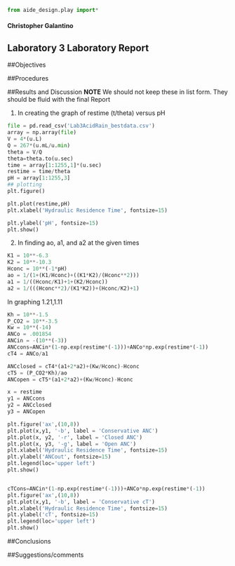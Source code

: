 ```python
from aide_design.play import*
```
#### Christopher Galantino
## Laboratory 3 Laboratory Report

##Objectives

##Procedures

##Results and Discussion
**NOTE** We should not keep these in list form. They should be fluid with the final Report

1) In creating the graph of restime (t/theta) versus pH

```python
file = pd.read_csv('Lab3AcidRain_bestdata.csv')
array = np.array(file)
V = 4*(u.L)
Q = 267*(u.mL/u.min)
theta = V/Q
theta=theta.to(u.sec)
time = array[1:1255,1]*(u.sec)
restime = time/theta
pH = array[1:1255,3]
## plotting
plt.figure()

plt.plot(restime,pH)
plt.xlabel('Hydraulic Residence Time', fontsize=15)

plt.ylabel('pH', fontsize=15)
plt.show()
```

2) In finding ao, a1, and a2 at the given times

```python
K1 = 10**-6.3
K2 = 10**-10.3
Hconc = 10**(-1*pH)
ao = 1/(1+(K1/Hconc)+((K1*K2)/(Hconc**2)))
a1 = 1/((Hconc/K1)+1+(K2/Hconc))
a2 = 1/(((Hconc**2)/(K1*K2))+(Hconc/K2)+1)
```
In graphing 1.21,1.11

```python
Kh = 10**-1.5
P_CO2 = 10**-3.5
Kw = 10**(-14)
ANCo = .001854
ANCin = -(10**(-3))
ANCcons=ANCin*(1-np.exp(restime*(-1)))+ANCo*np.exp(restime*(-1))
cT4 = ANCo/a1

ANCclosed = cT4*(a1+2*a2)+(Kw/Hconc)-Hconc
cT5 = (P_CO2*Kh)/ao
ANCopen = cT5*(a1+2*a2)+(Kw/Hconc)-Hconc

x = restime
y1 = ANCcons
y2 = ANCclosed
y3 = ANCopen

plt.figure('ax',(10,8))
plt.plot(x,y1, '-b', label = 'Conservative ANC')
plt.plot(x, y2, '-r', label = 'Closed ANC')
plt.plot(x, y3, '-g', label = 'Open ANC')
plt.xlabel('Hydraulic Residence Time', fontsize=15)
plt.ylabel('ANCout', fontsize=15)
plt.legend(loc='upper left')
plt.show()
```

```python

cTCons=ANCin*(1-np.exp(restime*(-1)))+ANCo*np.exp(restime*(-1))
plt.figure('ax',(10,8))
plt.plot(x,y1, '-b', label = 'Conservative cT')
plt.xlabel('Hydraulic Residence Time', fontsize=15)
plt.ylabel('cT', fontsize=15)
plt.legend(loc='upper left')
plt.show()

```



##Conclusions

##Suggestions/comments
